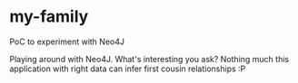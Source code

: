 # my-family
PoC to experiment with Neo4J

Playing around with Neo4J. What's interesting you ask? Nothing much this application with right data can infer first cousin relationships :P
